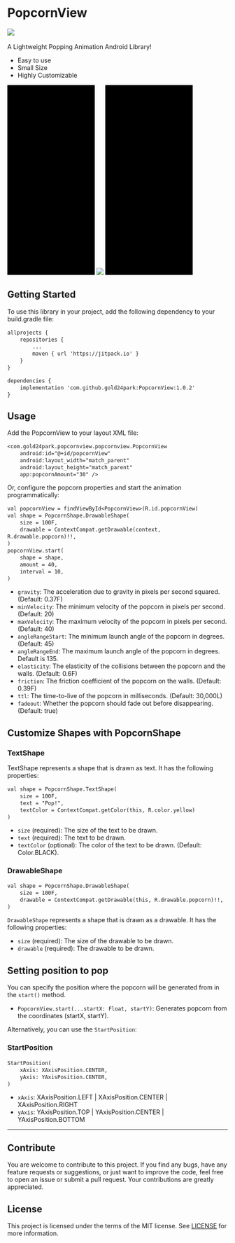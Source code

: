 # PopcornView
[![](https://jitpack.io/v/gold24park/PopcornView.svg)](https://jitpack.io/#gold24park/PopcornView)

A Lightweight Popping Animation Android Library!
- Easy to use
- Small Size
- Highly Customizable
<p>
    <img src="/images/emoji.gif"  width="200"/>
    <img src="/images/drawable.gif"  width="200"/>
    <img src="/images/text.gif"  width="200"/>
</p>

## Getting Started

To use this library in your project, add the following dependency to your build.gradle file:
```
allprojects {
    repositories {
        ...
        maven { url 'https://jitpack.io' }
    }
}
```
```agsl
dependencies {
    implementation 'com.github.gold24park:PopcornView:1.0.2'
}
```

## Usage

Add the PopcornView to your layout XML file:

```agsl
<com.gold24park.popcornview.popcornview.PopcornView
    android:id="@+id/popcornView"
    android:layout_width="match_parent"
    android:layout_height="match_parent"
    app:popcornAmount="30" />
```

Or, configure the popcorn properties and start the animation programmatically:

```
val popcornView = findViewById<PopcornView>(R.id.popcornView)
val shape = PopcornShape.DrawableShape(
    size = 100F,
    drawable = ContextCompat.getDrawable(context, R.drawable.popcorn)!!,
)
popcornView.start(
    shape = shape,
    amount = 40,
    interval = 10,
)
```

- `gravity`: The acceleration due to gravity in pixels per second squared. (Default: 0.37F)
- `minVelocity`: The minimum velocity of the popcorn in pixels per second. (Default: 20)
- `maxVelocity`: The maximum velocity of the popcorn in pixels per second. (Default: 40)
- `angleRangeStart`: The minimum launch angle of the popcorn in degrees. (Default: 45)
- `angleRangeEnd`: The maximum launch angle of the popcorn in degrees. Default is 135.
- `elasticity`: The elasticity of the collisions between the popcorn and the walls. (Default: 0.6F)
- `friction`: The friction coefficient of the popcorn on the walls. (Default: 0.39F)
- `ttl`: The time-to-live of the popcorn in milliseconds. (Default: 30,000L)
- `fadeout`: Whether the popcorn should fade out before disappearing. (Default: true)

## Customize Shapes with PopcornShape

### TextShape

TextShape represents a shape that is drawn as text. It has the following properties:

```
val shape = PopcornShape.TextShape(
    size = 100F,
    text = "Pop!",
    textColor = ContextCompat.getColor(this, R.color.yellow)
)
```

- `size` (required): The size of the text to be drawn.
- `text` (required): The text to be drawn.
- `textColor` (optional): The color of the text to be drawn. (Default: Color.BLACK).

### DrawableShape

```
val shape = PopcornShape.DrawableShape(
    size = 100F,
    drawable = ContextCompat.getDrawable(this, R.drawable.popcorn)!!,
)
```

`DrawableShape` represents a shape that is drawn as a drawable. It has the following properties:

- `size` (required): The size of the drawable to be drawn.
- `drawable` (required): The drawable to be drawn.

## Setting position to pop

You can specify the position where the popcorn will be generated from in the `start()` method.

- `PopcornView.start(...startX: Float, startY)`: Generates popcorn from the coordinates (startX, startY).

Alternatively, you can use the `StartPosition`:

### StartPosition

```
StartPosition(
    xAxis: XAxisPosition.CENTER,
    yAxis: YAxisPosition.CENTER,
)
```

- `xAxis`: XAxisPosition.LEFT | XAxisPosition.CENTER | XAxisPosition.RIGHT
- `yAxis`: YAxisPosition.TOP | YAxisPosition.CENTER | YAxisPosition.BOTTOM

---

## Contribute

You are welcome to contribute to this project. If you find any bugs, have any feature requests or suggestions, or just want to improve the code, feel free to open an issue or submit a pull request. Your contributions are greatly appreciated.

## License

This project is licensed under the terms of the MIT license. See [LICENSE](LICENSE) for more information.
